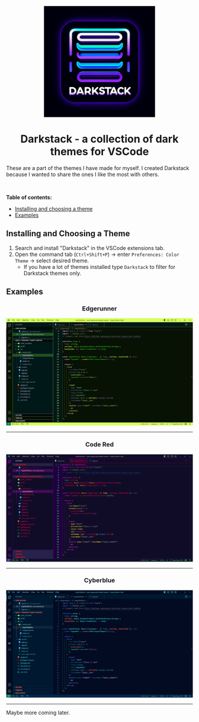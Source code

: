<div align="center"><img  src="https://raw.githubusercontent.com/NoxQ/Darkstack/main/assets/Darkstack_logo_fullsize.png" width="300" height="300"/> </div>


<div align="center"><h1>Darkstack - a collection of dark themes for VSCode</h1></div>
These are a part of the themes I have made for myself. I created Darkstack because I wanted to share the ones I like the most with others.  

 &nbsp;
 &nbsp;

**Table of contents:**  
  - [Installing and choosing a theme](#item-one) 
  - [Examples](#item-two) 


<a id="item-one" />

## Installing and Choosing a Theme
1. Search and install "Darkstack" in the VSCode extensions tab.
2. Open the command tab (``Ctrl+Shift+P``)  -> enter ``Preferences: Color Theme`` -> select desired theme.
   - If you have a lot of themes installed type ``Darkstack`` to filter for Darkstack themes only.

<a id="item-two" />

## Examples

<div align="center"><h3>Edgerunner</h1></div>

![Edgerunner theme screenshot](https://raw.githubusercontent.com/NoxQ/Darkstack/main/assets/edgerunner_example.png)

---
<div align="center"><h3>Code Red</h1></div>

![Code Redtheme screenshot](https://raw.githubusercontent.com/NoxQ/Darkstack/main/assets/codered_example.png)

---
<div align="center"><h3>Cyberblue</h1></div>

![Code Redtheme screenshot](https://raw.githubusercontent.com/NoxQ/Darkstack/main/assets/cyberblue_example.png)

---
Maybe more coming later. 
